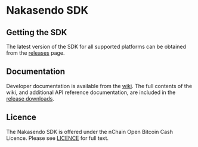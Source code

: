 # Nakasendo SDK

## Getting the SDK

The latest version of the SDK for all supported platforms can be obtained from the [releases](https://github.com/nakasendo/nakasendo-staging/releases/) page.

## Documentation

Developer documentation is available from the [wiki](https://github.com/nakasendo/nakasendo-staging/wiki). The full contents of the wiki, and additional API reference documentation, are included in the [release downloads](https://github.com/nakasendo/nakasendo-staging/releases/).

## Licence

The Nakasendo SDK is offered under the nChain Open Bitcoin Cash Licence. Please see [LICENCE](LICENCE.md) for full text.
